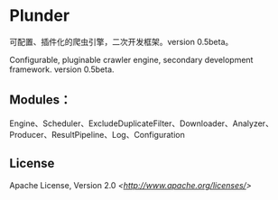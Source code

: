 # Plunder

可配置、插件化的爬虫引擎，二次开发框架。version 0.5beta。

Configurable, pluginable crawler engine, secondary development framework. version 0.5beta.

## Modules：

Engine、Scheduler、ExcludeDuplicateFilter、Downloader、Analyzer、Producer、ResultPipeline、Log、Configuration

## License

Apache License, Version 2.0
_&lt;<http://www.apache.org/licenses/>&gt;_
